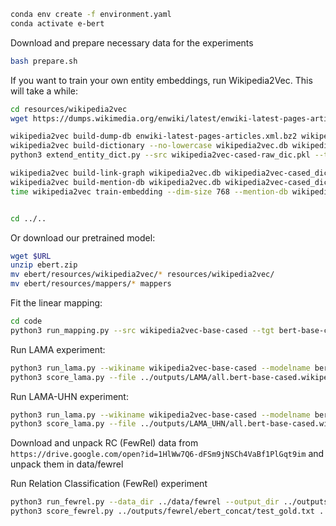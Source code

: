 ```bash
conda env create -f environment.yaml
conda activate e-bert
```

Download and prepare necessary data for the experiments
```bash
bash prepare.sh
```

If you want to train your own entity embeddings, run Wikipedia2Vec. This will take a while:
```bash
cd resources/wikipedia2vec
wget https://dumps.wikimedia.org/enwiki/latest/enwiki-latest-pages-articles.xml.bz2

wikipedia2vec build-dump-db enwiki-latest-pages-articles.xml.bz2 wikipedia2vec.db
wikipedia2vec build-dictionary --no-lowercase wikipedia2vec.db wikipedia2vec-cased-raw_dic.pkl
python3 extend_entity_dict.py --src wikipedia2vec-cased-raw_dic.pkl --tgt wikipedia2vec-cased_dic.pkl --dumpdb wikipedia2vec.db --entity_file ../../data/AIDA/aida_entities_and_candidates.txt

wikipedia2vec build-link-graph wikipedia2vec.db wikipedia2vec-cased_dic.pkl wikipedia2vec-cased_lg.pkl
wikipedia2vec build-mention-db wikipedia2vec.db wikipedia2vec-cased_dic.pkl wikipedia2vec-cased_mention.pkl
time wikipedia2vec train-embedding --dim-size 768 --mention-db wikipedia2vec-cased_mention.pkl --link-graph wikipedia2vec-cased_lg.pkl wikipedia2vec.db wikipedia2vec-cased_dic.pkl wikipedia2vec-base-cased


cd ../..
```

Or download our pretrained model:
```bash
wget $URL
unzip ebert.zip
mv ebert/resources/wikipedia2vec/* resources/wikipedia2vec/
mv ebert/resources/mappers/* mappers
```

Fit the linear mapping:
```bash
cd code
python3 run_mapping.py --src wikipedia2vec-base-cased --tgt bert-base-cased --save_out ../mappers/wikipedia2vec-base-cased.bert-base-cased.linear
```

Run LAMA experiment:
```bash
python3 run_lama.py --wikiname wikipedia2vec-base-cased --modelname bert-base-cased --data_dir ../data/LAMA/data --output_dir ../outputs/LAMA --infer_entity
python3 score_lama.py --file ../outputs/LAMA/all.bert-base-cased.wikipedia2vec-base-cased_infer.jsonl
```

Run LAMA-UHN experiment:
```bash
python3 run_lama.py --wikiname wikipedia2vec-base-cased --modelname bert-base-cased --data_dir ../data/LAMA/data --output_dir ../outputs/LAMA_UHN --infer_entity --uhn
python3 score_lama.py --file ../outputs/LAMA_UHN/all.bert-base-cased.wikipedia2vec-base-cased_infer.jsonl
```


Download and unpack RC (FewRel) data from `https://drive.google.com/open?id=1HlWw7Q6-dFSm9jNSCh4VaBf1PlGqt9im` and unpack them in data/fewrel

Run Relation Classification (FewRel) experiment
```bash
python3 run_fewrel.py --data_dir ../data/fewrel --output_dir ../outputs/fewrel/ebert_concat --ent concat --do_train --do_eval --do_test
python3 score_fewrel.py ../outputs/fewrel/ebert_concat/test_gold.txt ../outputs/fewrel/ebert_concat/test_pred.txt
```
